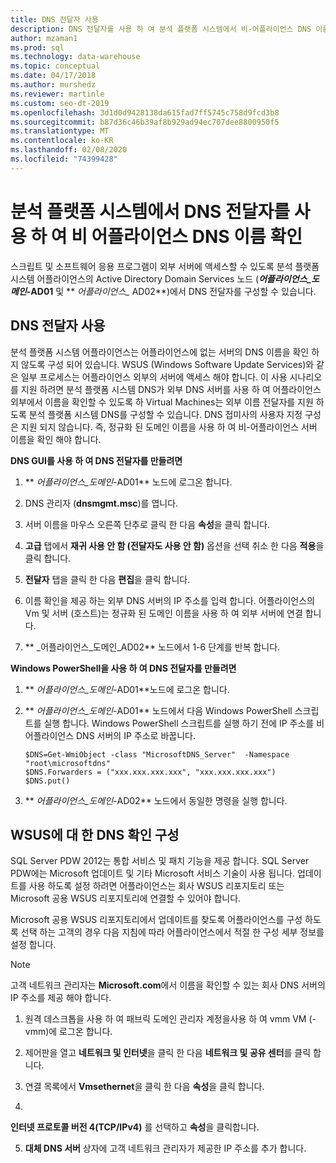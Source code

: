 ```yaml
---
title: DNS 전달자 사용
description: DNS 전달자를 사용 하 여 분석 플랫폼 시스템에서 비-어플라이언스 DNS 이름을 확인 합니다.
author: mzaman1
ms.prod: sql
ms.technology: data-warehouse
ms.topic: conceptual
ms.date: 04/17/2018
ms.author: murshedz
ms.reviewer: martinle
ms.custom: seo-dt-2019
ms.openlocfilehash: 3d1d0d9428138da615fad7ff5745c758d9fcd3b8
ms.sourcegitcommit: b87d36c46b39af8b929ad94ec707dee8800950f5
ms.translationtype: MT
ms.contentlocale: ko-KR
ms.lasthandoff: 02/08/2020
ms.locfileid: "74399428"
---
```

# <a name="use-a-dns-forwarder-to-resolve-non-appliance-dns-names-in-analytics-platform-system"></a>분석 플랫폼 시스템에서 DNS 전달자를 사용 하 여 비 어플라이언스 DNS 이름 확인
스크립트 및 소프트웨어 응용 프로그램이 외부 서버에 액세스할 수 있도록 분석 플랫폼 시스템 어플라이언스의 Active Directory Domain Services 노드 (**_어플라이언스\_도메인_-AD01** 및 ** _어플라이언스\__ AD02**)에서 DNS 전달자를 구성할 수 있습니다.  
  
## <a name="ResolveDNS"></a>DNS 전달자 사용  
분석 플랫폼 시스템 어플라이언스는 어플라이언스에 없는 서버의 DNS 이름을 확인 하지 않도록 구성 되어 있습니다. WSUS (Windows Software Update Services)와 같은 일부 프로세스는 어플라이언스 외부의 서버에 액세스 해야 합니다. 이 사용 시나리오를 지원 하려면 분석 플랫폼 시스템 DNS가 외부 DNS 서버를 사용 하 여 어플라이언스 외부에서 이름을 확인할 수 있도록 하 Virtual Machines는 외부 이름 전달자를 지원 하도록 분석 플랫폼 시스템 DNS를 구성할 수 있습니다. DNS 접미사의 사용자 지정 구성은 지원 되지 않습니다. 즉, 정규화 된 도메인 이름을 사용 하 여 비-어플라이언스 서버 이름을 확인 해야 합니다.  
  
**DNS GUI를 사용 하 여 DNS 전달자를 만들려면**  
  
1.  ** _어플라이언스\_도메인_-AD01** 노드에 로그온 합니다.  
  
2.  DNS 관리자 (**dnsmgmt.msc**)를 엽니다.  
  
3.  서버 이름을 마우스 오른쪽 단추로 클릭 한 다음 **속성**을 클릭 합니다.  
  
4.  **고급** 탭에서 **재귀 사용 안 함 (전달자도 사용 안 함)** 옵션을 선택 취소 한 다음 **적용**을 클릭 합니다.  
  
5.  **전달자** 탭을 클릭 한 다음 **편집**을 클릭 합니다.  
  
6.  이름 확인을 제공 하는 외부 DNS 서버의 IP 주소를 입력 합니다. 어플라이언스의 Vm 및 서버 (호스트)는 정규화 된 도메인 이름을 사용 하 여 외부 서버에 연결 합니다.  
  
7.  ** _어플라이언스\_도메인_AD02** 노드에서 1-6 단계를 반복 합니다.  
  
**Windows PowerShell을 사용 하 여 DNS 전달자를 만들려면**  
  
1.  ** _어플라이언스\_도메인_-AD01**노드에 로그온 합니다.  
  
2.  ** _어플라이언스\_도메인_-AD01** 노드에서 다음 Windows PowerShell 스크립트를 실행 합니다. Windows PowerShell 스크립트를 실행 하기 전에 IP 주소를 비 어플라이언스 DNS 서버의 IP 주소로 바꿉니다.  
  
    ```  
    $DNS=Get-WmiObject -class "MicrosoftDNS_Server"  -Namespace "root\microsoftdns"  
    $DNS.Forwarders = ("xxx.xxx.xxx.xxx", "xxx.xxx.xxx.xxx")  
    $DNS.put()  
    ```  
  
3.  ** _어플라이언스\_도메인_-AD02** 노드에서 동일한 명령을 실행 합니다.  
  
## <a name="configuring-dns-resolution-for-wsus"></a>WSUS에 대 한 DNS 확인 구성  
SQL Server PDW 2012는 통합 서비스 및 패치 기능을 제공 합니다. SQL Server PDW에는 Microsoft 업데이트 및 기타 Microsoft 서비스 기술이 사용 됩니다. 업데이트를 사용 하도록 설정 하려면 어플라이언스는 회사 WSUS 리포지토리 또는 Microsoft 공용 WSUS 리포지토리에 연결할 수 있어야 합니다.  
  
Microsoft 공용 WSUS 리포지토리에서 업데이트를 찾도록 어플라이언스를 구성 하도록 선택 하는 고객의 경우 다음 지침에 따라 어플라이언스에서 적절 한 구성 세부 정보를 설정 합니다.  
  
> [!NOTE]  
> 고객 네트워크 관리자는 **Microsoft.com**에서 이름을 확인할 수 있는 회사 DNS 서버의 IP 주소를 제공 해야 합니다.  
  
1.  원격 데스크톱을 사용 하 여 패브릭 도메인 관리자 계정을<fabric domain>사용 하 여 vmm VM (-vmm)에 로그온 합니다.  
  
2.  제어판을 열고 **네트워크 및 인터넷**을 클릭 한 다음 **네트워크 및 공유 센터**를 클릭 합니다.  
  
3.  연결 목록에서 **Vmsethernet**을 클릭 한 다음 **속성**을 클릭 합니다.  
  
4.  
  **인터넷 프로토콜 버전 4(TCP/IPv4)** 를 선택하고 **속성**을 클릭합니다.  
  
5.  **대체 DNS 서버** 상자에 고객 네트워크 관리자가 제공한 IP 주소를 추가 합니다.  
  
<!-- MISSING LINKS ## See Also  
[Common Metadata Query Examples &#40;SQL Server PDW&#41;](../sqlpdw/common-metadata-query-examples-sql-server-pdw.md)  -->  
  
